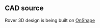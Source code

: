 ## CAD source
Rover 3D design is being built on [OnShape](https://cad.onshape.com/documents/239133669f4d5c1c58381066/w/fb9447f37f2155b3b90b8cee/e/71e3041a4af3a245cfc2c266)

